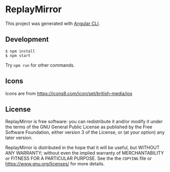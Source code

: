 # ReplayMirror

This project was generated with [Angular CLI](https://github.com/angular/angular-cli).

## Development

```
$ npm install
$ npm start
```

Try `npm run` for other commands.

## Icons

Icons are from https://icons8.com/icon/set/british-media/ios

## License

ReplayMirror is free software: you can redistribute it and/or modify it under the terms of the GNU
General Public License as published by the Free Software Foundation, either version 3 of the
License, or (at your option) any later version.

ReplayMirror is distributed in the hope that it will be useful, but WITHOUT ANY WARRANTY; without
even the implied warranty of MERCHANTABILITY or FITNESS FOR A PARTICULAR PURPOSE. See the the
`COPYING` file or <https://www.gnu.org/licenses/> for more details.

